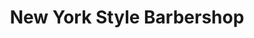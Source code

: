 ---
title: "New York Style Barbershop"
url: /bensalem/new-york-style-barbershop/
shop: hairdresser
---